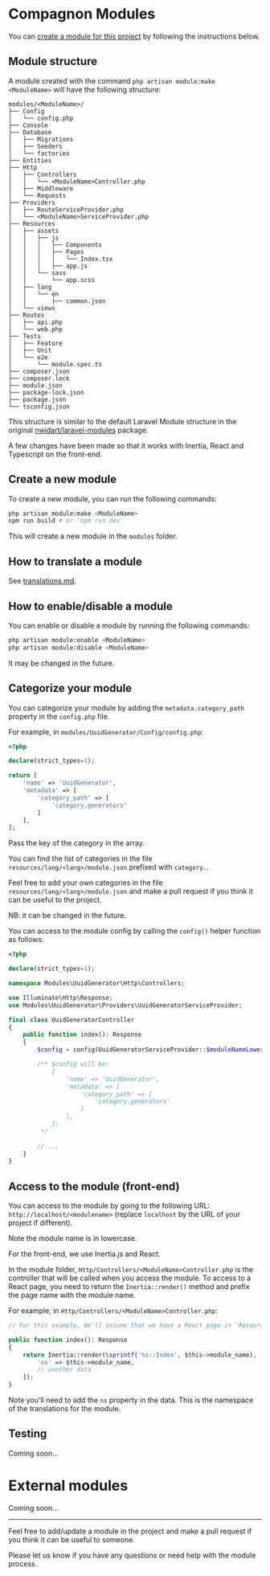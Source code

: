 # Compagnon Modules

You can [create a module for this project](https://github.com/DevCompanion/compagnon/) by following the instructions below.

## Module structure

A module created with the command `php artisan module:make <ModuleName>` will have the following structure:

```
modules/<ModuleName>/
├── Config
│   └── config.php
├── Console
├── Database
│   ├── Migrations
│   ├── Seeders
│   └── factories
├── Entities
├── Http
│   ├── Controllers
│   │   └── <ModuleName>Controller.php
│   ├── Middleware
│   └── Requests
├── Providers
│   ├── RouteServiceProvider.php
│   └── <ModuleName>ServiceProvider.php
├── Resources
│   ├── assets
│   │   ├── js
│   │   │   ├── Components
│   │   │   ├── Pages
│   │   │   │   └── Index.tsx
│   │   │   ├── app.js
│   │   └── sass
│   │       └── app.scss
│   ├── lang
│   │   └── en
│   │       ├── common.json
│   └── views
├── Routes
│   ├── api.php
│   └── web.php
├── Tests
│   ├── Feature
│   ├── Unit
│   └── e2e
│       └── module.spec.ts
├── composer.json
├── composer.lock
├── module.json
├── package-lock.json
├── package.json
└── tsconfig.json
```

This structure is similar to the default Laravel Module structure in the original [nwidart/laravel-modules](https://github.com/nWidart/laravel-modules) package.

A few changes have been made so that it works with Inertia, React and Typescript on the front-end.

## Create a new module

To create a new module, you can run the following commands:

```bash
php artisan module:make <ModuleName>
npm run build # or `npm run dev`
```

This will create a new module in the `modules` folder.

## How to translate a module

See [translations.md](translations.md).

## How to enable/disable a module

You can enable or disable a module by running the following commands:

```bash
php artisan module:enable <ModuleName>
php artisan module:disable <ModuleName>
```

It may be changed in the future.

## Categorize your module

You can categorize your module by adding the `metadata.category_path` property in the `config.php` file.

For example, in `modules/UuidGenerator/Config/config.php`:
```php
<?php

declare(strict_types=1);

return [
    'name' => 'UuidGenerator',
    'metadata' => [
        'category_path' => [
            'category.generators'
        ]
    ],
];

```

Pass the key of the category in the array.

You can find the list of categories in the file `resources/lang/<lang>/module.json` prefixed with `category.`.

Feel free to add your own categories in the file `resources/lang/<lang>/module.json` and make a pull request if you think it can be useful to the project.

NB: it can be changed in the future.

You can access to the module config by calling the `config()` helper function as follows:

```php
<?php

declare(strict_types=1);

namespace Modules\UuidGenerator\Http\Controllers;

use Illuminate\Http\Response;
use Modules\UuidGenerator\Providers\UuidGeneratorServiceProvider;

final class UuidGeneratorController
{
    public function index(): Response
    {
        $config = config(UuidGeneratorServiceProvider::$moduleNameLower);

        /** $config will be:
            [
                'name' => 'UuidGenerator',
                'metadata' => [
                    'category_path' => [
                        'category.generators'
                    ]
                ],
            ];
         */
         
        // ...
    }
}
```

## Access to the module (front-end)

You can access to the module by going to the following URL: `http://localhost/<modulename>` (replace `localhost` by the URL of your project if different).

Note the module name is in lowercase.

For the front-end, we use Inertia.js and React. 

In the module folder, `Http/Controllers/<ModuleName>Controller.php` is the controller that will be called when you access the module.
To access to a React page, you need to return the `Inertia::render()` method and prefix the page name with the module name.

For example, in `Http/Controllers/<ModuleName>Controller.php`:
```php
// For this example, We'll assume that we have a React page in `Resources/assets/js/Pages/Index.tsx`

public function index(): Response
{
    return Inertia::render(\sprintf('%s::Index', $this->module_name), [
        'ns' => $this->module_name,
        // another data
    ]);
}
```

Note you'll need to add the `ns` property in the data. This is the namespace of the translations for the module.

## Testing

Coming soon...

# External modules

Coming soon...

---

Feel free to add/update a module in the project and make a pull request if you think it can be useful to someone.

Please let us know if you have any questions or need help with the module process.
